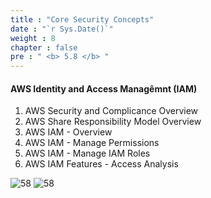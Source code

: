 ```yaml
---
title : "Core Security Concepts"
date : "`r Sys.Date()`"
weight : 8
chapter : false
pre : " <b> 5.8 </b> "
---
```


#### AWS Identity and Access Managêmnt (IAM)

1. AWS Security and Complicance Overview
2. AWS Share Responsibility Model Overview
3. AWS IAM - Overview
4. AWS IAM - Manage Permissions
5. AWS IAM - Manage IAM Roles
6. AWS IAM Features - Access Analysis

![58][1] ![58][2] 

[1]:  /aws-ws/images/5-cloudquest/58/1.png?featherlight=false&width=90pc
[2]:  /aws-ws/images/5-cloudquest/58/2.png?featherlight=false&width=90pc


